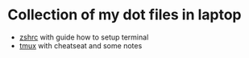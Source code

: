 # Collection of my dot files in laptop

- [zshrc](./zsh/README.md) with guide how to setup terminal
- [tmux](./tmux/README.md) with cheatseat and some notes
